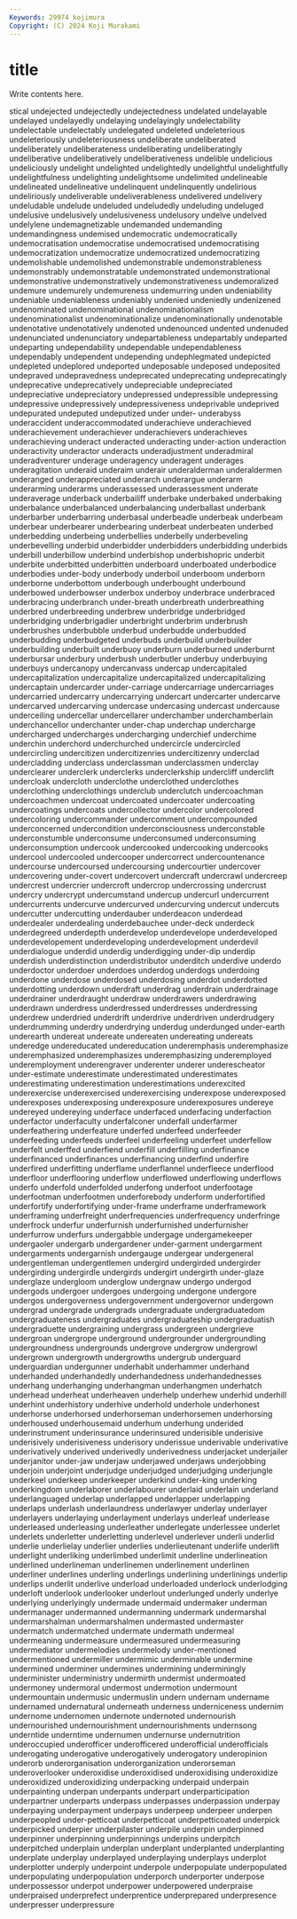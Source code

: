 ```yaml
---
Keywords: 29974 kojimura
Copyright: (C) 2024 Koji Murakami
---
```


# title

Write contents here.



stical undejected undejectedly undejectedness undelated undelayable undelayed undelayedly
undelaying undelayingly undelectability undelectable undelectably undelegated undeleted undeleterious undeleteriously undeleteriousness
undeliberate undeliberated undeliberately undeliberateness undeliberating undeliberatingly undeliberative undeliberatively undeliberativeness undelible
undelicious undeliciously undelight undelighted undelightedly undelightful undelightfully undelightfulness undelighting undelightsome
undelimited undelineable undelineated undelineative undelinquent undelinquently undelirious undeliriously undeliverable undeliverableness
undelivered undelivery undeludable undelude undeluded undeludedly undeluding undeluged undelusive undelusively
undelusiveness undelusory undelve undelved undelylene undemagnetizable undemanded undemanding undemandingness undemised
undemocratic undemocratically undemocratisation undemocratise undemocratised undemocratising undemocratization undemocratize undemocratized undemocratizing
undemolishable undemolished undemonstrable undemonstrableness undemonstrably undemonstratable undemonstrated undemonstrational undemonstrative undemonstratively
undemonstrativeness undemoralized undemure undemurely undemureness undemurring unden undeniability undeniable undeniableness
undeniably undenied undeniedly undenizened undenominated undenominational undenominationalism undenominationalist undenominationalize undenominationally
undenotable undenotative undenotatively undenoted undenounced undented undenuded undenunciated undenunciatory undepartableness
undepartably undeparted undeparting undependability undependable undependableness undependably undependent undepending undephlegmated
undepicted undepleted undeplored undeported undeposable undeposed undeposited undepraved undepravedness undeprecated
undeprecating undeprecatingly undeprecative undeprecatively undepreciable undepreciated undepreciative undepreciatory undepressed undepressible
undepressing undepressive undepressively undepressiveness undeprivable undeprived undepurated undeputed undeputized under
under- underabyss underaccident underaccommodated underachieve underachieved underachievement underachiever underachievers underachieves
underachieving underact underacted underacting under-action underaction underactivity underactor underacts underadjustment
underadmiral underadventurer underage underagency underagent underages underagitation underaid underaim underair
underalderman underaldermen underanged underappreciated underarch underargue underarm underarming underarms underassessed
underassessment underate underaverage underback underbailiff underbake underbaked underbaking underbalance underbalanced
underbalancing underballast underbank underbarber underbarring underbasal underbeadle underbeak underbeam underbear
underbearer underbearing underbeat underbeaten underbed underbedding underbeing underbellies underbelly underbeveling
underbevelling underbid underbidder underbidders underbidding underbids underbill underbillow underbind underbishop
underbishopric underbit underbite underbitted underbitten underboard underboated underbodice underbodies under-body
underbody underboil underboom underborn underborne underbottom underbough underbought underbound underbowed
underbowser underbox underboy underbrace underbraced underbracing underbranch under-breath underbreath underbreathing
underbred underbreeding underbrew underbridge underbridged underbridging underbrigadier underbright underbrim underbrush
underbrushes underbubble underbud underbudde underbudded underbudding underbudgeted underbuds underbuild underbuilder
underbuilding underbuilt underbuoy underburn underburned underburnt underbursar underbury underbush underbutler
underbuy underbuying underbuys undercanopy undercanvass undercap undercapitaled undercapitalization undercapitalize undercapitalized
undercapitalizing undercaptain undercarder under-carriage undercarriage undercarriages undercarried undercarry undercarrying undercart
undercarter undercarve undercarved undercarving undercase undercasing undercast undercause underceiling undercellar
undercellarer underchamber underchamberlain underchancellor underchanter under-chap underchap undercharge undercharged undercharges
undercharging underchief underchime underchin underchord underchurched undercircle undercircled undercircling undercitizen
undercitizenries undercitizenry underclad undercladding underclass underclassman underclassmen underclay underclearer underclerk
underclerks underclerkship undercliff underclift undercloak undercloth underclothe underclothed underclothes underclothing
underclothings underclub underclutch undercoachman undercoachmen undercoat undercoated undercoater undercoating undercoatings
undercoats undercollector undercolor undercolored undercoloring undercommander undercomment undercompounded underconcerned undercondition
underconsciousness underconstable underconstumble underconsume underconsumed underconsuming underconsumption undercook undercooked undercooking
undercooks undercool undercooled undercooper undercorrect undercountenance undercourse undercoursed undercoursing undercourtier
undercover undercovering under-covert undercovert undercraft undercrawl undercreep undercrest undercrier undercroft
undercrop undercrossing undercrust undercry undercrypt undercumstand undercup undercurl undercurrent undercurrents
undercurve undercurved undercurving undercut undercuts undercutter undercutting underdauber underdeacon underdead
underdealer underdealing underdebauchee under-deck underdeck underdegreed underdepth underdevelop underdevelope underdeveloped
underdevelopement underdeveloping underdevelopment underdevil underdialogue underdid underdig underdigging under-dip underdip
underdish underdistinction underdistributor underditch underdive underdo underdoctor underdoer underdoes underdog
underdogs underdoing underdone underdose underdosed underdosing underdot underdotted underdotting underdown
underdraft underdrag underdrain underdrainage underdrainer underdraught underdraw underdrawers underdrawing underdrawn
underdress underdressed underdresses underdressing underdrew underdried underdrift underdrive underdriven underdrudgery
underdrumming underdry underdrying underdug underdunged under-earth underearth undereat undereate undereaten
undereating undereats underedge undereducated undereducation underemphasis underemphasize underemphasized underemphasizes underemphasizing
underemployed underemployment underengraver underenter underer underescheator under-estimate underestimate underestimated underestimates
underestimating underestimation underestimations underexcited underexercise underexercised underexercising underexpose underexposed underexposes
underexposing underexposure underexposures undereye undereyed undereying underface underfaced underfacing underfaction
underfactor underfaculty underfalconer underfall underfarmer underfeathering underfeature underfed underfeed underfeeder
underfeeding underfeeds underfeel underfeeling underfeet underfellow underfelt underffed underfiend underfill
underfilling underfinance underfinanced underfinances underfinancing underfind underfire underfired underfitting underflame
underflannel underfleece underflood underfloor underflooring underflow underflowed underflowing underflows underfo
underfold underfolded underfong underfoot underfootage underfootman underfootmen underforebody underform underfortified
underfortify underfortifying under-frame underframe underframework underframing underfreight underfrequencies underfrequency underfringe
underfrock underfur underfurnish underfurnished underfurnisher underfurrow underfurs undergabble undergage undergamekeeper
undergaoler undergarb undergardener under-garment undergarment undergarments undergarnish undergauge undergear undergeneral
undergentleman undergentlemen undergird undergirded undergirder undergirding undergirdle undergirds undergirt undergirth
under-glaze underglaze undergloom underglow undergnaw undergo undergod undergods undergoer undergoes
undergoing undergone undergore undergos undergoverness undergovernment undergovernor undergown undergrad undergrade
undergrads undergraduate undergraduatedom undergraduateness undergraduates undergraduateship undergraduatish undergraduette undergraining undergrass
undergreen undergrieve undergroan undergrope underground undergrounder undergroundling undergroundness undergrounds undergrove
undergrow undergrowl undergrown undergrowth undergrowths undergrub underguard underguardian undergunner underhabit
underhammer underhand underhanded underhandedly underhandedness underhandednesses underhang underhanging underhangman underhangmen
underhatch underhead underheat underheaven underhelp underhew underhid underhill underhint underhistory
underhive underhold underhole underhonest underhorse underhorsed underhorseman underhorsemen underhorsing underhoused
underhousemaid underhum underhung underided underinstrument underinsurance underinsured underisible underisive underisively
underisiveness underisory underissue underivable underivative underivatively underived underivedly underivedness underjacket
underjailer underjanitor under-jaw underjaw underjawed underjaws underjobbing underjoin underjoint underjudge
underjudged underjudging underjungle underkeel underkeep underkeeper underkind under-king underking underkingdom
underlaborer underlabourer underlaid underlain underland underlanguaged underlap underlapped underlapper underlapping
underlaps underlash underlaundress underlawyer underlay underlayer underlayers underlaying underlayment underlays
underleaf underlease underleased underleasing underleather underlegate underlessee underlet underlets underletter
underletting underlevel underlever underli underlid underlie underlielay underlier underlies underlieutenant
underlife underlift underlight underliking underlimbed underlimit underline underlineation underlined underlineman
underlinemen underlinement underlinen underliner underlines underling underlings underlining underlinings underlip
underlips underlit underlive underload underloaded underlock underlodging underloft underlook underlooker
underlout underlunged underly underlye underlying underlyingly undermade undermaid undermaker underman
undermanager undermanned undermanning undermark undermarshal undermarshalman undermarshalmen undermasted undermaster undermatch
undermatched undermate undermath undermeal undermeaning undermeasure undermeasured undermeasuring undermediator undermelodies
undermelody under-mentioned undermentioned undermiller undermimic underminable undermine undermined underminer undermines
undermining underminingly underminister underministry undermirth undermist undermoated undermoney undermoral undermost
undermotion undermount undermountain undermusic undermuslin undern undernam undername undernamed undernatural
underneath underness underniceness undernim undernome undernomen undernote undernoted undernourish undernourished
undernourishment undernourishments undernsong underntide underntime undernumen undernurse undernutrition underoccupied underofficer
underofficered underofficial underofficials underogating underogative underogatively underogatory underopinion underorb underorganisation
underorganization underorseman underoverlooker underoxidise underoxidised underoxidising underoxidize underoxidized underoxidizing underpacking
underpaid underpain underpainting underpan underpants underpart underparticipation underpartner underparts underpass
underpasses underpassion underpay underpaying underpayment underpays underpeep underpeer underpen underpeopled
under-petticoat underpetticoat underpetticoated underpick underpicked underpier underpilaster underpile underpin underpinned
underpinner underpinning underpinnings underpins underpitch underpitched underplain underplan underplant underplanted
underplanting underplate underplay underplayed underplaying underplays underplot underplotter underply underpoint
underpole underpopulate underpopulated underpopulating underpopulation underporch underporter underpose underpossessor underpot
underpower underpowered underpraise underpraised underprefect underprentice underprepared underpresence underpresser underpressure
